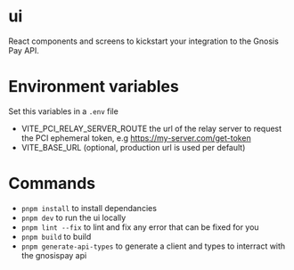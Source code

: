 # ui

React components and screens to kickstart your integration to the Gnosis Pay API.

# Environment variables
Set this variables in a `.env` file
- VITE_PCI_RELAY_SERVER_ROUTE the url of the relay server to request the PCI ephemeral token, e.g https://my-server.com/get-token
- VITE_BASE_URL (optional, production url is used per default)

# Commands
- `pnpm install` to install dependancies
- `pnpm dev` to run the ui locally
- `pnpm lint --fix` to lint and fix any error that can be fixed for you
- `pnpm build` to build
- `pnpm generate-api-types` to generate a client and types to interract with the gnosispay api